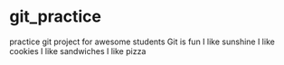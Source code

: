 # git_practice
practice git project for awesome students
Git is fun
I like sunshine
I like cookies
I like sandwiches
I like pizza
